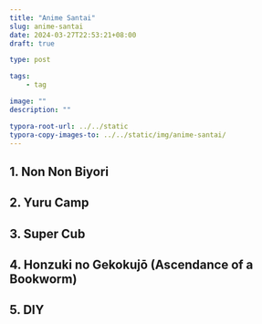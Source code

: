 ```yaml
---
title: "Anime Santai"
slug: anime-santai
date: 2024-03-27T22:53:21+08:00
draft: true

type: post

tags:
    - tag

image: ""
description: ""

typora-root-url: ../../static
typora-copy-images-to: ../../static/img/anime-santai/
---
```


## 1. Non Non Biyori

## 2. Yuru Camp

## 3. Super Cub

## 4. Honzuki no Gekokujō (Ascendance of a Bookworm)

## 5. DIY